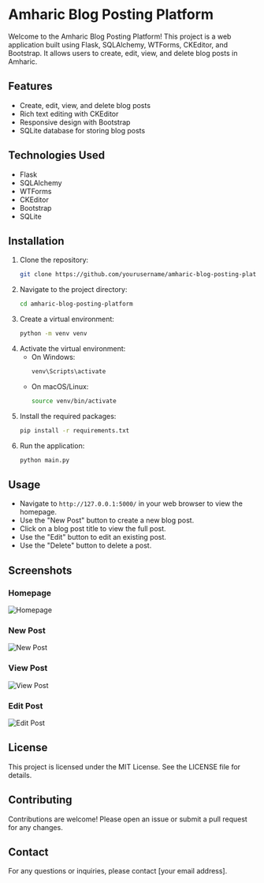 # Amharic Blog Posting Platform

Welcome to the Amharic Blog Posting Platform! This project is a web application built using Flask, SQLAlchemy, WTForms, CKEditor, and Bootstrap. It allows users to create, edit, view, and delete blog posts in Amharic.

## Features

- Create, edit, view, and delete blog posts
- Rich text editing with CKEditor
- Responsive design with Bootstrap
- SQLite database for storing blog posts

## Technologies Used

- Flask
- SQLAlchemy
- WTForms
- CKEditor
- Bootstrap
- SQLite

## Installation

1. Clone the repository:
    ```bash
    git clone https://github.com/yourusername/amharic-blog-posting-platform.git
    ```
2. Navigate to the project directory:
    ```bash
    cd amharic-blog-posting-platform
    ```
3. Create a virtual environment:
    ```bash
    python -m venv venv
    ```
4. Activate the virtual environment:
    - On Windows:
        ```bash
        venv\Scripts\activate
        ```
    - On macOS/Linux:
        ```bash
        source venv/bin/activate
        ```
5. Install the required packages:
    ```bash
    pip install -r requirements.txt
    ```
6. Run the application:
    ```bash
    python main.py
    ```

## Usage

- Navigate to `http://127.0.0.1:5000/` in your web browser to view the homepage.
- Use the "New Post" button to create a new blog post.
- Click on a blog post title to view the full post.
- Use the "Edit" button to edit an existing post.
- Use the "Delete" button to delete a post.

## Screenshots

### Homepage
![Homepage](home-page.gif)

### New Post
![New Post](screenshots/new-post.gif)

### View Post
![View Post](screenshots/view-post.png)

### Edit Post
![Edit Post](screenshots/edit-post.png)

## License

This project is licensed under the MIT License. See the LICENSE file for details.

## Contributing

Contributions are welcome! Please open an issue or submit a pull request for any changes.

## Contact

For any questions or inquiries, please contact [your email address].
